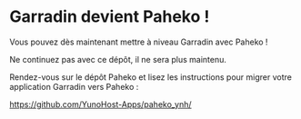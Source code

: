 # Garradin devient Paheko ! 

Vous pouvez dès maintenant mettre à niveau Garradin avec Paheko ! 

Ne continuez pas avec ce dépôt, il ne sera plus maintenu. 

Rendez-vous sur le dépôt Paheko et lisez les instructions pour migrer votre application Garradin vers Paheko :

https://github.com/YunoHost-Apps/paheko_ynh/
